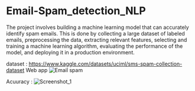 # Email-Spam_detection_NLP
The project involves building a machine learning model that can accurately identify spam emails. This is done by collecting a large dataset of labeled emails, preprocessing the data, extracting relevant features, selecting and training a machine learning algorithm, evaluating the performance of the model, and deploying it in a production environment. 

 dataset : https://www.kaggle.com/datasets/uciml/sms-spam-collection-dataset
Web app
![Email spam](https://github.com/amresh-mishra/Email-Spam_detection_NLP/assets/121451346/4e68c06c-b994-485a-8559-7cea329c81ba)

Acuuracy : 
![Screenshot_1](https://github.com/amresh-mishra/Email-Spam_detection_NLP/assets/121451346/5ba3d6da-ec7a-467a-97a1-e3856cbc1ce5)

